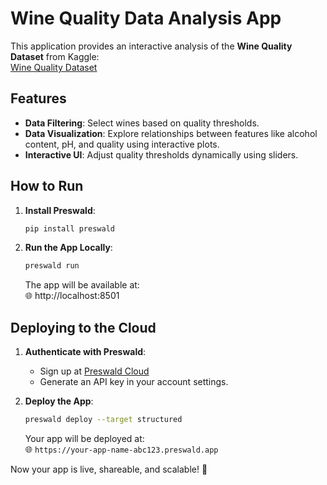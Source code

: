 # Wine Quality Data Analysis App

This application provides an interactive analysis of the **Wine Quality Dataset** from Kaggle:  
[Wine Quality Dataset](https://www.kaggle.com/datasets/yasserh/wine-quality-dataset)

## Features

- **Data Filtering**: Select wines based on quality thresholds.  
- **Data Visualization**: Explore relationships between features like alcohol content, pH, and quality using interactive plots.  
- **Interactive UI**: Adjust quality thresholds dynamically using sliders.  

## How to Run

1. **Install Preswald**:  
   ```sh
   pip install preswald
   ```

2. **Run the App Locally**:  
   ```sh
   preswald run
   ```
   The app will be available at:  
   🌐 http://localhost:8501  

## Deploying to the Cloud

1. **Authenticate with Preswald**:  
   - Sign up at [Preswald Cloud](https://app.preswald.com)  
   - Generate an API key in your account settings.  

2. **Deploy the App**:  
   ```sh
   preswald deploy --target structured
   ```

   Your app will be deployed at:  
   🌐 `https://your-app-name-abc123.preswald.app`  

Now your app is live, shareable, and scalable! 🚀
